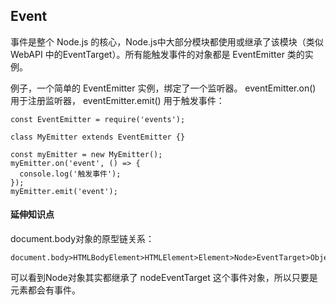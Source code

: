 ## Event
事件是整个 Node.js 的核心，Node.js中大部分模块都使用或继承了该模块（类似 WebAPI 中的EventTarget）。所有能触发事件的对象都是 EventEmitter 类的实例。 

例子，一个简单的 EventEmitter 实例，绑定了一个监听器。 eventEmitter.on() 用于注册监听器， eventEmitter.emit() 用于触发事件：

	const EventEmitter = require('events');
	
	class MyEmitter extends EventEmitter {}
	
	const myEmitter = new MyEmitter();
	myEmitter.on('event', () => {
	  console.log('触发事件');
	});
	myEmitter.emit('event');

#### 延伸知识点

document.body对象的原型链关系：

	document.body>HTMLBodyElement>HTMLElement>Element>Node>EventTarget>Object

可以看到Node对象其实都继承了 nodeEventTarget 这个事件对象，所以只要是元素都会有事件。